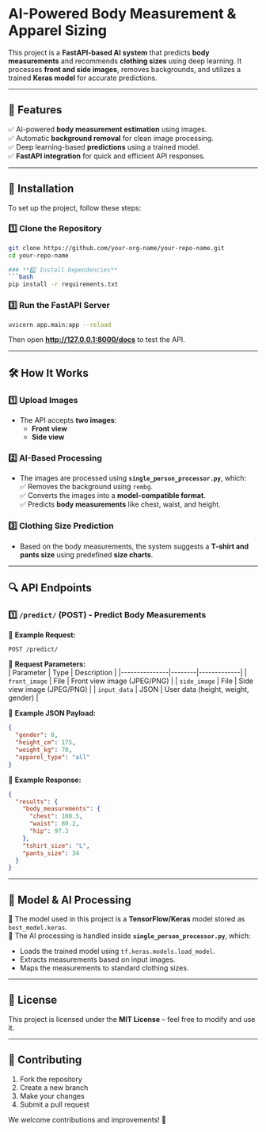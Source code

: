 # AI-Powered Body Measurement & Apparel Sizing  

This project is a **FastAPI-based AI system** that predicts **body measurements** and recommends **clothing sizes** using deep learning. It processes **front and side images**, removes backgrounds, and utilizes a trained **Keras model** for accurate predictions.  

---

## 📌 Features  
✅ AI-powered **body measurement estimation** using images.  
✅ Automatic **background removal** for clean image processing.  
✅ Deep learning-based **predictions** using a trained model.  
✅ **FastAPI integration** for quick and efficient API responses.  

---


## 🚀 Installation  

To set up the project, follow these steps:  

### **1️⃣ Clone the Repository**  
```bash
git clone https://github.com/your-org-name/your-repo-name.git
cd your-repo-name

### **2️⃣ Install Dependencies**  
```bash
pip install -r requirements.txt
```

### **3️⃣ Run the FastAPI Server**  
```bash
uvicorn app.main:app --reload
```
Then open **http://127.0.0.1:8000/docs** to test the API.

---

## 🛠️ How It Works  

### **1️⃣ Upload Images**  
- The API accepts **two images**:  
  - **Front view**
  - **Side view**  

### **2️⃣ AI-Based Processing**  
- The images are processed using **`single_person_processor.py`**, which:  
  ✅ Removes the background using `rembg`.  
  ✅ Converts the images into a **model-compatible format**.  
  ✅ Predicts **body measurements** like chest, waist, and height.  

### **3️⃣ Clothing Size Prediction**  
- Based on the body measurements, the system suggests a **T-shirt and pants size** using predefined **size charts**.

---

## 🔍 API Endpoints  

### **1️⃣ `/predict/` (POST) - Predict Body Measurements**  
📌 **Example Request:**  
```http
POST /predict/
```

📌 **Request Parameters:**  
| Parameter     | Type   | Description |
|---------------|--------|-------------|
| `front_image` | File   | Front view image (JPEG/PNG) |
| `side_image`  | File   | Side view image (JPEG/PNG) |
| `input_data`  | JSON   | User data (height, weight, gender) |

📌 **Example JSON Payload:**  
```json
{
  "gender": 0, 
  "height_cm": 175, 
  "weight_kg": 70, 
  "apparel_type": "all"
}
```

📌 **Example Response:**  
```json
{
  "results": {
    "body_measurements": {
      "chest": 100.5,
      "waist": 80.2,
      "hip": 97.3
    },
    "tshirt_size": "L",
    "pants_size": 34
  }
}
```

---

## 🎯 Model & AI Processing  

📌 The model used in this project is a **TensorFlow/Keras** model stored as `best_model.keras`.  
📌 The AI processing is handled inside **`single_person_processor.py`**, which:  
- Loads the trained model using `tf.keras.models.load_model`.  
- Extracts measurements based on input images.  
- Maps the measurements to standard clothing sizes.  

---

## 📜 License  

This project is licensed under the **MIT License** – feel free to modify and use it.  

---

## 🤝 Contributing  

1. Fork the repository  
2. Create a new branch  
3. Make your changes  
4. Submit a pull request  

We welcome contributions and improvements! 🚀  
```

